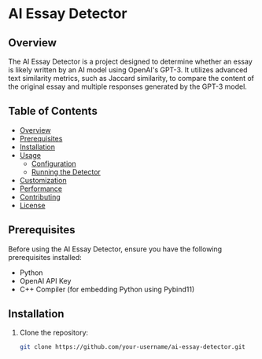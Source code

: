 # AI Essay Detector

## Overview

The AI Essay Detector is a project designed to determine whether an essay is likely written by an AI model using OpenAI's GPT-3. It utilizes advanced text similarity metrics, such as Jaccard similarity, to compare the content of the original essay and multiple responses generated by the GPT-3 model.

## Table of Contents

- [Overview](#overview)
- [Prerequisites](#prerequisites)
- [Installation](#installation)
- [Usage](#usage)
  - [Configuration](#configuration)
  - [Running the Detector](#running-the-detector)
- [Customization](#customization)
- [Performance](#performance)
- [Contributing](#contributing)
- [License](#license)

## Prerequisites

Before using the AI Essay Detector, ensure you have the following prerequisites installed:

- Python
- OpenAI API Key
- C++ Compiler (for embedding Python using Pybind11)

## Installation

1. Clone the repository:

   ```bash
   git clone https://github.com/your-username/ai-essay-detector.git
